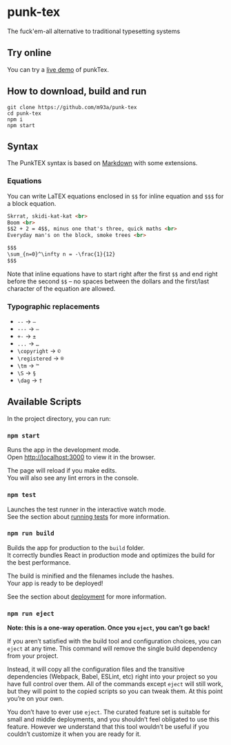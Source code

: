 # punk-tex
The fuck'em-all alternative to traditional typesetting systems

## Try online
You can try a [live demo](http://punktex.g6.cz/) of punkTex.

## How to download, build and run
```
git clone https://github.com/m93a/punk-tex
cd punk-tex
npm i
npm start
```

## Syntax
The PunkTEX syntax is based on [Markdown](https://commonmark.org/help/) with some extensions.

### Equations
You can write LaTEX equations enclosed in `$$` for inline equation and `$$$` for a block equation.

```markdown
Skrrat, skidi-kat-kat <br>
Boom <br>
$$2 + 2 = 4$$, minus one that's three, quick maths <br>
Everyday man's on the block, smoke trees <br>

$$$
\sum_{n=0}^\infty n = -\frac{1}{12}
$$$
```

Note that inline equations have to start right after the first `$$` and end right before the second `$$` – no spaces between the dollars and the first/last character of the equation are allowed.

### Typographic replacements
* `--` → `­–`
* `---` → `—`
* `+-` → `±`
* `...` → `…`
* `\copyright` → `©`
* `\registered` → `®`
* `\tm` → `™`
* `\S` → `§`
* `\dag` → `†`


## Available Scripts

In the project directory, you can run:

### `npm start`

Runs the app in the development mode.<br>
Open [http://localhost:3000](http://localhost:3000) to view it in the browser.

The page will reload if you make edits.<br>
You will also see any lint errors in the console.

### `npm test`

Launches the test runner in the interactive watch mode.<br>
See the section about [running tests](#running-tests) for more information.

### `npm run build`

Builds the app for production to the `build` folder.<br>
It correctly bundles React in production mode and optimizes the build for the best performance.

The build is minified and the filenames include the hashes.<br>
Your app is ready to be deployed!

See the section about [deployment](#deployment) for more information.

### `npm run eject`

**Note: this is a one-way operation. Once you `eject`, you can’t go back!**

If you aren’t satisfied with the build tool and configuration choices, you can `eject` at any time. This command will remove the single build dependency from your project.

Instead, it will copy all the configuration files and the transitive dependencies (Webpack, Babel, ESLint, etc) right into your project so you have full control over them. All of the commands except `eject` will still work, but they will point to the copied scripts so you can tweak them. At this point you’re on your own.

You don’t have to ever use `eject`. The curated feature set is suitable for small and middle deployments, and you shouldn’t feel obligated to use this feature. However we understand that this tool wouldn’t be useful if you couldn’t customize it when you are ready for it.